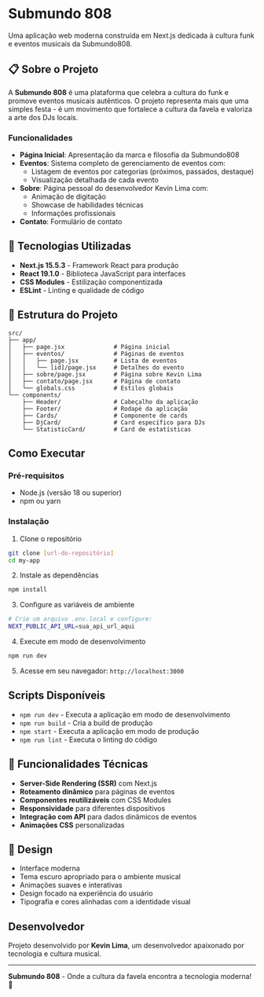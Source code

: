 #  Submundo 808

Uma aplicação web moderna construída em Next.js dedicada à cultura funk e eventos musicais da Submundo808.

## 📋 Sobre o Projeto

A **Submundo 808** é uma plataforma que celebra a cultura do funk e promove eventos musicais autênticos. O projeto representa mais que uma simples festa - é um movimento que fortalece a cultura da favela e valoriza a arte dos DJs locais.

###  Funcionalidades

- **Página Inicial**: Apresentação da marca e filosofia da Submundo808
- **Eventos**: Sistema completo de gerenciamento de eventos com:
  - Listagem de eventos por categorias (próximos, passados, destaque)
  - Visualização detalhada de cada evento
- **Sobre**: Página pessoal do desenvolvedor Kevin Lima com:
  - Animação de digitação
  - Showcase de habilidades técnicas
  - Informações profissionais
- **Contato**: Formulário de contato

## 🚀 Tecnologias Utilizadas

- **Next.js 15.5.3** - Framework React para produção
- **React 19.1.0** - Biblioteca JavaScript para interfaces
- **CSS Modules** - Estilização componentizada
- **ESLint** - Linting e qualidade de código

## 📁 Estrutura do Projeto

```
src/
├── app/
│   ├── page.jsx              # Página inicial
│   ├── eventos/              # Páginas de eventos
│   │   ├── page.jsx          # Lista de eventos
│   │   └── [id]/page.jsx     # Detalhes do evento
│   ├── sobre/page.jsx        # Página sobre Kevin Lima
│   ├── contato/page.jsx      # Página de contato
│   └── globals.css           # Estilos globais
└── components/
    ├── Header/               # Cabeçalho da aplicação
    ├── Footer/               # Rodapé da aplicação
    ├── Cards/                # Componente de cards
    ├── DjCard/               # Card específico para DJs
    └── StatisticCard/        # Card de estatísticas
```

##  Como Executar

### Pré-requisitos
- Node.js (versão 18 ou superior)
- npm ou yarn

### Instalação

1. Clone o repositório
```bash
git clone [url-do-repositório]
cd my-app
```

2. Instale as dependências
```bash
npm install
```

3. Configure as variáveis de ambiente
```bash
# Crie um arquivo .env.local e configure:
NEXT_PUBLIC_API_URL=sua_api_url_aqui
```

4. Execute em modo de desenvolvimento
```bash
npm run dev
```

5. Acesse em seu navegador: `http://localhost:3000`

##  Scripts Disponíveis

- `npm run dev` - Executa a aplicação em modo de desenvolvimento
- `npm run build` - Cria a build de produção
- `npm start` - Executa a aplicação em modo de produção
- `npm run lint` - Executa o linting do código

## 🎯 Funcionalidades Técnicas

- **Server-Side Rendering (SSR)** com Next.js
- **Roteamento dinâmico** para páginas de eventos
- **Componentes reutilizáveis** com CSS Modules
- **Responsividade** para diferentes dispositivos
- **Integração com API** para dados dinâmicos de eventos
- **Animações CSS** personalizadas

## 🎨 Design

- Interface moderna
- Tema escuro apropriado para o ambiente musical
- Animações suaves e interativas
- Design focado na experiência do usuário
- Tipografia e cores alinhadas com a identidade visual

##  Desenvolvedor

Projeto desenvolvido por **Kevin Lima**, um desenvolvedor apaixonado por tecnologia e cultura musical.

---

**Submundo 808** - Onde a cultura da favela encontra a tecnologia moderna! 🚀
